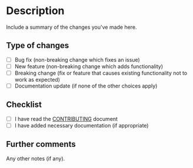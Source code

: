 # Description
Include a summary of the changes you've made here.

## Type of changes
 - [ ] Bug fix (non-breaking change which fixes an issue)
 - [ ] New feature (non-breaking change which adds functionality)
 - [ ] Breaking change (fix or feature that causes existing functionality not to work as expected)
 - [ ] Documentation update (if none of the other choices apply)

## Checklist
 - [ ] I have read the [CONTRIBUTING](https://github.com/Joralmo/distanciaRuta/.github/CONTRIBUTING.md) document
 - [ ] I have added necessary documentation (if appropriate)

## Further comments
Any other notes (if any).